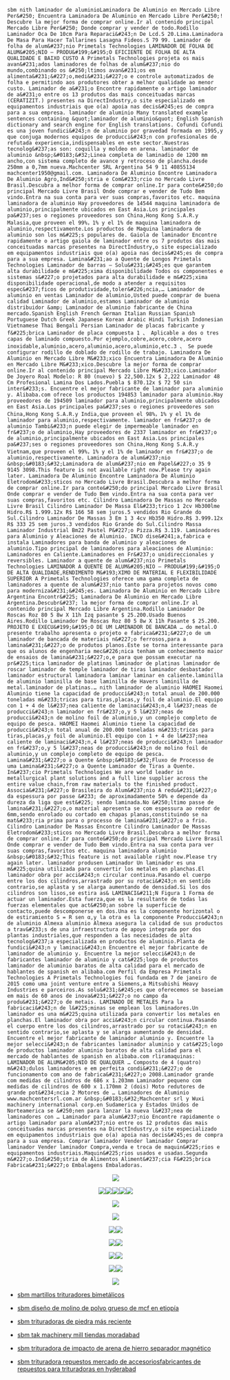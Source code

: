 
```
sbm nith laminador de aluminioLaminadora De Aluminio en Mercado Libre Per&#250; Encuentra Laminadora De Aluminio en Mercado Libre Per&#250;! Descubre la mejor forma de comprar online.Ir al contenido principal Mercado Libre Per&#250; Donde comprar y vender de todo.Rodillo Laminador Oca De 10cm Para Reparaci&#243;n De Lcd.S 20.Lima.Laminadora De Masa Para Hacer Tallarines Lasagna Fideos.S 79 99. Laminador de folha de alum&#237;nio Primetals Technologies LAMINADOR DE FOLHA DE ALUM&#205;NIO — PRODU&#199;&#195;O EFICIENTE DE FOLHA DE ALTA QUALIDADE E BAIXO CUSTO A Primetals Technologies projeta os mais avan&#231;ados laminadores de folhas de alum&#237;nio do mundo,combinando os &#250;ltimos avan&#231;os em alimenta&#231;&#227;o,medi&#231;&#227;o e controle automatizados de folha e permitindo aos produtores obter a melhor qualidade ao menor custo. Laminador de a&#231;o Encontre rapidamente o artigo laminador de a&#231;o entre os 13 produtos das mais conceituadas marcas (CERATIZIT.) presentes na DirectIndustry,o site especializado em equipamentos industriais que o(a) apoia nas decis&#245;es de compra para a sua empresa. laminador de aluminio Many translated example sentences containing &quot;laminador de aluminio&quot; English Spanish dictionary and search engine for English translations. Cofundi Cofundi es una joven fundici&#243;n de aluminio por gravedad formada en 1995,y que conjuga modernos equipos de producci&#243;n con profesionales de refutada experiencia,indispensables en este sector.Nuestras tecnolog&#237;as son: coquilla y moldeo en arena. laminador de aluminio &nbsp;&#0183;&#32;Linea completa de laminadio de 1200 mm ancho,con sistema completo de avance y retroceso de plancha.desde 250mm a 0,7mm nueva.Machcenter SRL Argentina 54 9 11 40855134 machcenter1950@gmail.com. Laminadora De Aluminio Encontre Laminadora De Aluminio Agro,Ind&#250;stria e Com&#233;rcio no Mercado Livre Brasil.Descubra a melhor forma de comprar online.Ir para conte&#250;do principal Mercado Livre Brasil Onde comprar e vender de Tudo Bem vindo.Entra na sua conta para ver suas compras,favoritos etc. maquina laminadora de aluminio Hay proveedores de 14544 maquina laminadora de aluminio,principalmente ubicados en East Asia.Los principales pa&#237;ses o regiones proveedores son China,Hong Kong S.A.R.y Malasia,que proveen el 99%，1% y el 1% de maquina laminadora de aluminio,respectivamente.Los productos de Maquina laminadora de aluminio son los m&#225;s populares de. Gaiola de laminador Encontre rapidamente o artigo gaiola de laminador entre os 7 produtos das mais conceituadas marcas presentes na DirectIndustry,o site especializado em equipamentos industriais que o(a) apoia nas decis&#245;es de compra para a sua empresa. Lamina&#231;ao a Quente de Longos Primetals Technologies Laminador de barras — Solu&#231;&#245;es que garantem alta durabilidade e m&#225;xima disponibilidade Todos os componentes e sistemas s&#227;o projetados para alta durabilidade e m&#225;xima disponibilidade operacional,de modo a atender a requisitos espec&#237;ficos de produtividade,toler&#226;ncia,… Laminador de aluminio en ventas Laminador de aluminio,Usted puede comprar de buena calidad Laminador de aluminio,estamos Laminador de aluminio distribuidor &amp; Laminador de aluminio fabricante de China mercado.Spanish English French German Italian Russian Spanish Portuguese Dutch Greek Japanese Korean Arabic Hindi Turkish Indonesian Vietnamese Thai Bengali Persian Laminador de placas fabricante y f&#225;brica Laminador de placa compuesta 1 、 Aplicable a dos o tres capas de laminado compuesto.Por ejemplo,cobre,acero,cobre,acero inoxidable,aluminio,acero,aluminio,acero,aluminio,etc.3 、 Se puede configurar rodillo de doblado de rodillo de trabajo. Laminadora De Aluminio en Mercado Libre M&#233;xico Encuentra Laminadora De Aluminio en Mercado Libre M&#233;xico.Descubre la mejor forma de comprar online.Ir al contenido principal Mercado Libre M&#233;xico.Laminador De Joyero Roal Modelo: R 80 (nuevo) $ 22,500.12x $ 2,222 Laminador 48 Cm Profesional Lamina Dos Lados.Puebla $ 870.12x $ 72 50 sin inter&#233;s. Encuentre el mejor fabricante de laminador para aluminio y. Alibaba.com ofrece los productos 194853 laminador para aluminio.Hay proveedores de 194509 laminador para aluminio,principalmente ubicados en East Asia.Los principales pa&#237;ses o regiones proveedores son China,Hong Kong S.A.R.y India,que proveen el 98%，1% y el 1% de laminador para aluminio,respectivamente. laminador en fr&#237;o de aluminio Tambi&#233;n puede elegir de impermeable laminador en fr&#237;o de aluminio,Hay proveedores de 2337 laminador en fr&#237;o de aluminio,principalmente ubicados en East Asia.Los principales pa&#237;ses o regiones proveedores son China,Hong Kong S.A.R.y Vietnam,que proveen el 99%，1% y el 1% de laminador en fr&#237;o de aluminio,respectivamente. Laminadora de alum&#237;nio &nbsp;&#0183;&#32;Laminadora de alum&#237;nio em Papel&#227;o 35 9 9145 3098.This feature is not available right now.Please try again later. Laminadora De Aluminio Encontre Laminadora De Aluminio Eletrodom&#233;sticos no Mercado Livre Brasil.Descubra a melhor forma de comprar online.Ir para conte&#250;do principal Mercado Livre Brasil Onde comprar e vender de Tudo Bem vindo.Entra na sua conta para ver suas compras,favoritos etc. Cilindro Laminadora De Massas no Mercado Livre Brasil Cilindro Laminador De Massa El&#233;trico 1 2cv Hb300lme Hidro.R$ 1.999.12x R$ 166 58 sem juros.5 vendidos Rio Grande do Sul.Cilindro Laminador De Massas 3 Em 1 3 4cv Hb350 Hidro.R$ 3.999.12x R$ 333 25 sem juros.3 vendidos Rio Grande do Sul.Cilindro Massa Laminador Industrial Bm22 Pastel P&#227;o Pizza.R$ 3.119. Laminadores para Aluminio y Aleaciones de Aluminio. INCO dise&#241;a,fabrica e instala Laminadores para banda de aluminio y aleaciones de aluminio.Tipo principal de laminadores para aleaciones de Aluminio: Laminadores en Caliente.Laminadores en Fr&#237;o unidireccionales y reversibles. Laminador a quente de alum&#237;nio Primetals Technologies LAMINADOR A QUENTE DE ALUM&#205;NIO — PRODU&#199;&#195;O DE ALTA QUALIDADE,RENDIMENTO M&#193;XIMO DE MATERIAL E FLEXIBILIDADE SUPERIOR A Primetals Technologies oferece uma gama completa de laminadores a quente de alum&#237;nio tanto para projetos novos como para moderniza&#231;&#245;es. Laminadora De Aluminio en Mercado Libre Argentina Encontr&#225; Laminadora De Aluminio en Mercado Libre Argentina.Descubr&#237; la mejor forma de comprar online.Ir al contenido principal Mercado Libre Argentina.Rodillo Laminador De Roscas Roz 80 5 8w X 11h Izq pasante $ 25.200.Usado Buenos Aires.Rodillo Laminador De Roscas Roz 80 5 8w X 11h Pasante $ 25.200. PROJETO E EXECU&#199;&#195;O DE UM LAMINADOR DE BANCADA … do metal.O presente trabalho apresenta o projeto e fabrica&#231;&#227;o de um laminador de bancada de materiais n&#227;o ferrosos,para a lamina&#231;&#227;o de produtos planos.Este se torna interessante para que os alunos de engenharia mec&#226;nica tenham um conhecimento maior de ensaios de lamina&#231;&#227;o,e para que possam executar na pr&#225;tica laminador de platinas laminador de platinas laminador de roscar laminador de temple laminador de tiras laminador desbastador laminador estructural laminadora laminar laminar en caliente.laminilla de aluminio laminilla de base laminilla de Havers laminilla de metal.laminador de platinas.… nith laminador de aluminio HAOMEI Haomei Aluminio tiene la capacidad de producci&#243;n total anual de 200.000 toneladas m&#233;tricas para tiras,placas,y foil de aluminio.El equipo con 1 + 4 de l&#237;nea caliente de laminaci&#243;n,4 l&#237;neas de producci&#243;n laminador en fr&#237;o,y 5 l&#237;neas de producci&#243;n de molino foil de aluminio,y un complejo completo de equipo de pesca. HAOMEI Haomei Aluminio tiene la capacidad de producci&#243;n total anual de 200.000 toneladas m&#233;tricas para tiras,placas,y foil de aluminio.El equipo con 1 + 4 de l&#237;nea caliente de laminaci&#243;n,4 l&#237;neas de producci&#243;n laminador en fr&#237;o,y 5 l&#237;neas de producci&#243;n de molino foil de aluminio,y un complejo completo de equipo de pesca. Lamina&#231;&#227;o a Quente &nbsp;&#0183;&#32;Fluxo de Processo de uma Lamina&#231;&#227;o a Quente Laminador de Tiras a Quente. In&#237;cio Primetals Technologies We are world leader in metallurgical plant solutions and a full line supplier across the entire value chain,from raw materials to the finished product. Associa&#231;&#227;o Brasileira do Alum&#237;nio A redu&#231;&#227;o da espessura por passe &#233; de aproximadamente 50% e depende da dureza da liga que est&#225; sendo laminada.No &#250;ltimo passe de lamina&#231;&#227;o,o material apresenta se com espessura ao redor de 6mm,sendo enrolado ou cortado em chapas planas,constituindo se na mat&#233;ria prima para o processo de lamina&#231;&#227;o a frio. Cilindro Laminador De Massas Encontre Cilindro Laminador De Massas Eletrodom&#233;sticos no Mercado Livre Brasil.Descubra a melhor forma de comprar online.Ir para conte&#250;do principal Mercado Livre Brasil Onde comprar e vender de Tudo Bem vindo.Entra na sua conta para ver suas compras,favoritos etc. maquina laminadora aluminio &nbsp;&#0183;&#32;This feature is not available right now.Please try again later. laminador produsen Laminador Un laminador es una m&#225;quina utilizada para convertir los metales en planchas.El laminador obra por acci&#243;n circular continua.Pasando el cuerpo entre los dos cilindros,arrastrado por su rotaci&#243;n en sentido contrario,se aplasta y se alarga aumentando de densidad.Si los dos cilindros son lisos,se estira as& LAMINACI&#211;N Figura 1 Forma de actuar un laminador.Esta fuerza,que es la resultante de todas las fuerzas elementales que act&#250;an sobre la superficie de contacto,puede descomponerse en dos.Una es la componente horizontal o de estiramiento S = R sen α,y la otra es la componente Producci&#243;n de aluminio Almexa aluminio Almexa asegura la calidad de sus productos a trav&#233;s de una infraestructura de apoyo integrada por dos plantas industriales,que responden a las necesidades de alta tecnolog&#237;a especializada en productos de aluminio.Planta de fundici&#243;n y laminaci&#243;n Encuentre el mejor fabricante de laminador de aluminio y. Encuentre la mejor selecci&#243;n de fabricantes laminador de aluminio y cat&#225;logo de productos laminador de aluminio baratos de alta calidad para el mercado de hablantes de spanish en alibaba.com Perfil da Empresa Primetals Technologies A Primetals Technologies foi fundada em 7 de janeiro de 2015 como uma joint venture entre a Siemens,a Mitsubishi Heavy Industries e parceiros.As solu&#231;&#245;es que oferecemos se baseiam em mais de 60 anos de inova&#231;&#227;o no campo da produ&#231;&#227;o de metais. LAMINADO DE METALES Para la fabricaci&#243;n de l&#225;minas se emplean los laminadores.Un laminador es una m&#225;quina utilizada para convertir los metales en planchas.El laminador obra por acci&#243;n circular continua.Pasando el cuerpo entre los dos cilindros,arrastrado por su rotaci&#243;n en sentido contrario,se aplasta y se alarga aumentando de densidad. Encuentre el mejor fabricante de laminador aluminio y. Encuentre la mejor selecci&#243;n de fabricantes laminador aluminio y cat&#225;logo de productos laminador aluminio baratos de alta calidad para el mercado de hablantes de spanish en alibaba.com rliramaquinas: LAMINADOR DE ALUM&#205;NIO DE QUALQUER … Composto de 4 (quatro) m&#243;dulos laminadores e em perfeita condi&#231;&#227;o de funcionamento com ano de fabrica&#231;&#227;o 2008.Laminador grande com medidas de cilindros de 686 x 1.203mm Laminador pequeno com medidas de cilindros de 600 x 1.170mm 2 (dois) Moto redutores de grande pot&#234;ncia 2 Motores de … Laminadores de Aluminio www.machcentersrl.com.ar &nbsp;&#0183;&#32;Machcenter srl y Wuxi machinery international corp.en Sudamerica y Estados Unidos de Norteamerica se &#250;nen para lanzar la nueva l&#237;nea de laminadores con … Laminador para alum&#237;nio Encontre rapidamente o artigo laminador para alum&#237;nio entre os 12 produtos das mais conceituadas marcas presentes na DirectIndustry,o site especializado em equipamentos industriais que o(a) apoia nas decis&#245;es de compra para a sua empresa. Comprar laminador Vender laminador Comprar laminador Vender laminador Compra,venda e troca de maquin&#225;rios e equipamentos industriais.Maquin&#225;rios usados e usadas.Segunda m&#227;o.Ind&#250;stria de Alimentos Aliment&#237;cia F&#225;brica Fabrica&#231;&#227;o Embalagens Embaladoras. 
```

<div align="center">

<a href="https://es-crusher.shibang-china.com/github&k=sbm+nith+laminador+de+aluminio"><img src="https://static.shibang-china.com/es/crusher/logo.jpg"></a>

<a href="https://es-crusher.shibang-china.com/github&k=sbm+nith+laminador+de+aluminio"><img src="https://static.shibang-china.com/es/crusher/index.jpg"></a><a href="https://es-crusher.shibang-china.com/material.htmlgithub&k=sbm+nith+laminador+de+aluminio"><img src="https://static.shibang-china.com/es/crusher/material.jpg"></a><a href="https://es-crusher.shibang-china.com/application.htmlgithub&k=sbm+nith+laminador+de+aluminio"><img src="https://static.shibang-china.com/es/crusher/application.jpg"></a><a href="https://es-crusher.shibang-china.com/aboutus.htmlgithub&k=sbm+nith+laminador+de+aluminio"><img src="https://static.shibang-china.com/es/crusher/aboutus.jpg"></a><a href="https://es-crusher.shibang-china.com/contact.htmlgithub&k=sbm+nith+laminador+de+aluminio"><img src="https://static.shibang-china.com/es/crusher/contact.jpg"></a>

<a href="https://es-crusher.shibang-china.com/github&k=sbm+nith+laminador+de+aluminio"><img src="https://static.shibang-china.com/es/crusher/banner.jpg"></a>

<a href="https://swt.shibang-china.com/github&k=sbm+nith+laminador+de+aluminio"><img src="https://static.shibang-china.com/es/crusher/text.jpg"></a>

<a href="https://swt.shibang-china.com/github&k=sbm+nith+laminador+de+aluminio"><img src="https://static.shibang-china.com/es/crusher/chat.jpg"></a><a href="https://es-crusher.shibang-china.com/contact.htmlgithub&k=sbm+nith+laminador+de+aluminio"><img src="https://static.shibang-china.com/es/crusher/message.jpg"></a>

<a href="https://es-crusher.shibang-china.com/products/pe.htmlgithub&k=sbm+nith+laminador+de+aluminio"><img src="https://static.shibang-china.com/es/crusher/pe.jpg"></a><a href="https://es-crusher.shibang-china.com/products/pf.htmlgithub&k=sbm+nith+laminador+de+aluminio"><img src="https://static.shibang-china.com/es/crusher/pf.jpg"></a>

<a href="https://es-crusher.shibang-china.com/products/hpt.htmlgithub&k=sbm+nith+laminador+de+aluminio"><img src="https://static.shibang-china.com/es/crusher/hpt.jpg"></a><a href="https://es-crusher.shibang-china.com/products/vsi.htmlgithub&k=sbm+nith+laminador+de+aluminio"><img src="https://static.shibang-china.com/es/crusher/vsi.jpg"></a>

<a href="https://es-crusher.shibang-china.com/products/klv.htmlgithub&k=sbm+nith+laminador+de+aluminio"><img src="https://static.shibang-china.com/es/crusher/klv.jpg"></a><a href="https://es-crusher.shibang-china.com/products/portable.htmlgithub&k=sbm+nith+laminador+de+aluminio"><img src="https://static.shibang-china.com/es/crusher/portable.jpg"></a>

<a href="https://swt.shibang-china.com/github&k=sbm+nith+laminador+de+aluminio"><img src="https://static.shibang-china.com/es/crusher/case.jpg"></a>

</div>


* [sbm martillos trituradores bimetálicos](sbm%20martillos%20trituradores%20bimet%C3%A1licos.md)

* [sbm diseño de molino de polvo grueso de mcf en etiopía](sbm%20dise%C3%B1o%20de%20molino%20de%20polvo%20grueso%20de%20mcf%20en%20etiop%C3%ADa.md)

* [sbm trituradoras de piedra más reciente](sbm%20trituradoras%20de%20piedra%20m%C3%A1s%20reciente.md)

* [sbm tak machinery mill tiendas moradabad](sbm%20tak%20machinery%20mill%20tiendas%20moradabad.md)

* [sbm trituradora de impacto de arena de hierro separador magnético](sbm%20trituradora%20de%20impacto%20de%20arena%20de%20hierro%20separador%20magn%C3%A9tico.md)

* [sbm trituradora repuestos mercado de accesoriosfabricantes de repuestos para trituradoras en hyderabad](sbm%20trituradora%20repuestos%20mercado%20de%20accesoriosfabricantes%20de%20repuestos%20para%20trituradoras%20en%20hyderabad.md)